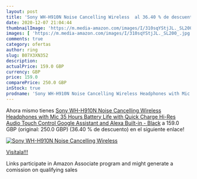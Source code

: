 ```yaml
---
layout: post
title: 'Sony WH-H910N Noise Cancelling Wireless  al 36.40 % de descuento'
date: 2020-12-07 21:04:44
thumbnailImage: 'https://m.media-amazon.com/images/I/310sqYStjJL._SL200_.jpg'
images: [ 'https://m.media-amazon.com/images/I/310sqYStjJL._SL200_.jpg' ]
comments: true
category: ofertas
author: ring
slug: B07X3XN352
description:
actualPrice: 159.0 GBP
currency: GBP
price: 159.0
comparePrice: 250.0 GBP
inStock: true
prodname: 'Sony WH-H910N Noise Cancelling Wireless Headphones with Mic  35 Hours Battery Life with Quick Charge  Hi-Res Audio  Touch Control  Google Assistant and Alexa Built-in - Black'
---
```


Ahora mismo tienes [Sony WH-H910N Noise Cancelling Wireless Headphones with Mic  35 Hours Battery Life with Quick Charge  Hi-Res Audio  Touch Control  Google Assistant and Alexa Built-in - Black](https://www.amazon.co.uk/dp/B07X3XN352/?tag=tolees0a-21) a 159.0 GBP (original: 250.0 GBP) (36.40 %  de descuento) en el siguiente enlace!

[![Sony WH-H910N Noise Cancelling Wireless ](https://m.media-amazon.com/images/I/310sqYStjJL._SL200_.jpg)](https://www.amazon.co.uk/dp/B07X3XN352/?tag=tolees0a-21)

[Visítala!!!](https://www.amazon.co.uk/dp/B07X3XN352/?tag=tolees0a-21)

Links participate in Amazon Associate program and might generate a comission on qualifying sales
